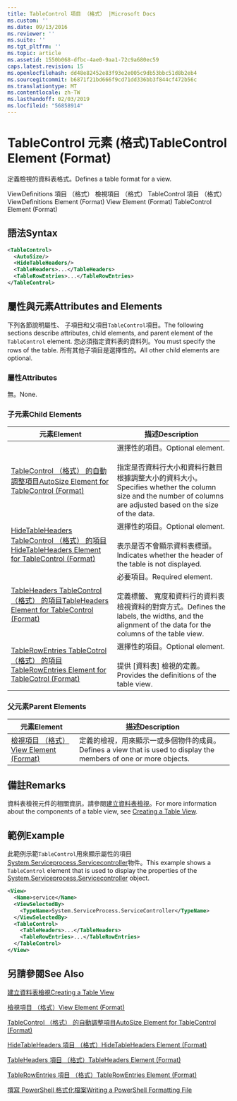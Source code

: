 ```yaml
---
title: TableControl 項目 （格式） |Microsoft Docs
ms.custom: ''
ms.date: 09/13/2016
ms.reviewer: ''
ms.suite: ''
ms.tgt_pltfrm: ''
ms.topic: article
ms.assetid: 1550b068-dfbc-4ae0-9aa1-72c9a680ec59
caps.latest.revision: 15
ms.openlocfilehash: dd48e82452e83f93e2e005c9db53bbc51d8b2eb4
ms.sourcegitcommit: b6871f21bd666f9cd71dd336bb3f844cf472b56c
ms.translationtype: MT
ms.contentlocale: zh-TW
ms.lasthandoff: 02/03/2019
ms.locfileid: "56858914"
---
```

# <a name="tablecontrol-element-format"></a><span data-ttu-id="3750a-102">TableControl 元素 (格式)</span><span class="sxs-lookup"><span data-stu-id="3750a-102">TableControl Element (Format)</span></span>

<span data-ttu-id="3750a-103">定義檢視的資料表格式。</span><span class="sxs-lookup"><span data-stu-id="3750a-103">Defines a table format for a view.</span></span>

<span data-ttu-id="3750a-104">ViewDefinitions 項目 （格式） 檢視項目 （格式） TableControl 項目 （格式）</span><span class="sxs-lookup"><span data-stu-id="3750a-104">ViewDefinitions Element (Format) View Element (Format) TableControl Element (Format)</span></span>

## <a name="syntax"></a><span data-ttu-id="3750a-105">語法</span><span class="sxs-lookup"><span data-stu-id="3750a-105">Syntax</span></span>

```xml
<TableControl>
  <AutoSize/>
  <HideTableHeaders/>
  <TableHeaders>...</TableHeaders>
  <TableRowEntries>...</TableRowEntries>
</TableControl>

```

## <a name="attributes-and-elements"></a><span data-ttu-id="3750a-106">屬性與元素</span><span class="sxs-lookup"><span data-stu-id="3750a-106">Attributes and Elements</span></span>

<span data-ttu-id="3750a-107">下列各節說明屬性、 子項目和父項目`TableControl`項目。</span><span class="sxs-lookup"><span data-stu-id="3750a-107">The following sections describe attributes, child elements, and parent element of the `TableControl` element.</span></span> <span data-ttu-id="3750a-108">您必須指定資料表的資料列。</span><span class="sxs-lookup"><span data-stu-id="3750a-108">You must specify the rows of the table.</span></span> <span data-ttu-id="3750a-109">所有其他子項目是選擇性的。</span><span class="sxs-lookup"><span data-stu-id="3750a-109">All other child elements are optional.</span></span>

### <a name="attributes"></a><span data-ttu-id="3750a-110">屬性</span><span class="sxs-lookup"><span data-stu-id="3750a-110">Attributes</span></span>

<span data-ttu-id="3750a-111">無。</span><span class="sxs-lookup"><span data-stu-id="3750a-111">None.</span></span>

### <a name="child-elements"></a><span data-ttu-id="3750a-112">子元素</span><span class="sxs-lookup"><span data-stu-id="3750a-112">Child Elements</span></span>

|<span data-ttu-id="3750a-113">元素</span><span class="sxs-lookup"><span data-stu-id="3750a-113">Element</span></span>|<span data-ttu-id="3750a-114">描述</span><span class="sxs-lookup"><span data-stu-id="3750a-114">Description</span></span>|
|-------------|-----------------|
|[<span data-ttu-id="3750a-115">TableControl （格式） 的自動調整項目</span><span class="sxs-lookup"><span data-stu-id="3750a-115">AutoSize Element for TableControl (Format)</span></span>](./autosize-element-for-tablecontrol-format.md)|<span data-ttu-id="3750a-116">選擇性的項目。</span><span class="sxs-lookup"><span data-stu-id="3750a-116">Optional element.</span></span><br /><br /> <span data-ttu-id="3750a-117">指定是否資料行大小和資料行數目根據調整大小的資料大小。</span><span class="sxs-lookup"><span data-stu-id="3750a-117">Specifies whether the column size and the number of columns are adjusted based on the size of the data.</span></span>|
|[<span data-ttu-id="3750a-118">HideTableHeaders TableControl （格式） 的項目</span><span class="sxs-lookup"><span data-stu-id="3750a-118">HideTableHeaders Element for TableControl (Format)</span></span>](./hidetableheaders-element-format.md)|<span data-ttu-id="3750a-119">選擇性的項目。</span><span class="sxs-lookup"><span data-stu-id="3750a-119">Optional element.</span></span><br /><br /> <span data-ttu-id="3750a-120">表示是否不會顯示資料表標頭。</span><span class="sxs-lookup"><span data-stu-id="3750a-120">Indicates whether the header of the table is not displayed.</span></span>|
|[<span data-ttu-id="3750a-121">TableHeaders TableControl （格式） 的項目</span><span class="sxs-lookup"><span data-stu-id="3750a-121">TableHeaders Element for TableControl (Format)</span></span>](./tableheaders-element-format.md)|<span data-ttu-id="3750a-122">必要項目。</span><span class="sxs-lookup"><span data-stu-id="3750a-122">Required element.</span></span><br /><br /> <span data-ttu-id="3750a-123">定義標籤、 寬度和資料行的資料表檢視資料的對齊方式。</span><span class="sxs-lookup"><span data-stu-id="3750a-123">Defines the labels, the widths, and the alignment of the data for the columns of the table view.</span></span>|
|[<span data-ttu-id="3750a-124">TableRowEntries TableCotrol （格式） 的項目</span><span class="sxs-lookup"><span data-stu-id="3750a-124">TableRowEntries Element for TableCotrol (Format)</span></span>](./tablerowentries-element-for-tablecontrol-format.md)|<span data-ttu-id="3750a-125">選擇性的項目。</span><span class="sxs-lookup"><span data-stu-id="3750a-125">Optional element.</span></span><br /><br /> <span data-ttu-id="3750a-126">提供 [資料表] 檢視的定義。</span><span class="sxs-lookup"><span data-stu-id="3750a-126">Provides the definitions of the table view.</span></span>|

### <a name="parent-elements"></a><span data-ttu-id="3750a-127">父元素</span><span class="sxs-lookup"><span data-stu-id="3750a-127">Parent Elements</span></span>

|<span data-ttu-id="3750a-128">元素</span><span class="sxs-lookup"><span data-stu-id="3750a-128">Element</span></span>|<span data-ttu-id="3750a-129">描述</span><span class="sxs-lookup"><span data-stu-id="3750a-129">Description</span></span>|
|-------------|-----------------|
|[<span data-ttu-id="3750a-130">檢視項目 （格式）</span><span class="sxs-lookup"><span data-stu-id="3750a-130">View Element (Format)</span></span>](./view-element-format.md)|<span data-ttu-id="3750a-131">定義的檢視，用來顯示一或多個物件的成員。</span><span class="sxs-lookup"><span data-stu-id="3750a-131">Defines a view that is used to display the members of one or more objects.</span></span>|

## <a name="remarks"></a><span data-ttu-id="3750a-132">備註</span><span class="sxs-lookup"><span data-stu-id="3750a-132">Remarks</span></span>

<span data-ttu-id="3750a-133">資料表檢視元件的相關資訊，請參閱[建立資料表檢視](./creating-a-table-view.md)。</span><span class="sxs-lookup"><span data-stu-id="3750a-133">For more information about the components of a table view, see [Creating a Table View](./creating-a-table-view.md).</span></span>

## <a name="example"></a><span data-ttu-id="3750a-134">範例</span><span class="sxs-lookup"><span data-stu-id="3750a-134">Example</span></span>

<span data-ttu-id="3750a-135">此範例示範`TableControl`用來顯示屬性的項目[System.Serviceprocess.Servicecontroller](/dotnet/api/System.ServiceProcess.ServiceController)物件。</span><span class="sxs-lookup"><span data-stu-id="3750a-135">This example shows a `TableControl` element that is used to display the properties of the [System.Serviceprocess.Servicecontroller](/dotnet/api/System.ServiceProcess.ServiceController) object.</span></span>

```xml
<View>
  <Name>service</Name>
  <ViewSelectedBy>
    <TypeName>System.ServiceProcess.ServiceController</TypeName>
  </ViewSelectedBy>
  <TableControl>
    <TableHeaders>...</TableHeaders>
    <TableRowEntries>...</TableRowEntries>
  </TableControl>
</View>

```

## <a name="see-also"></a><span data-ttu-id="3750a-136">另請參閱</span><span class="sxs-lookup"><span data-stu-id="3750a-136">See Also</span></span>

[<span data-ttu-id="3750a-137">建立資料表檢視</span><span class="sxs-lookup"><span data-stu-id="3750a-137">Creating a Table View</span></span>](./creating-a-table-view.md)

[<span data-ttu-id="3750a-138">檢視項目 （格式）</span><span class="sxs-lookup"><span data-stu-id="3750a-138">View Element (Format)</span></span>](./view-element-format.md)

[<span data-ttu-id="3750a-139">TableControl （格式） 的自動調整項目</span><span class="sxs-lookup"><span data-stu-id="3750a-139">AutoSize Element for TableControl (Format)</span></span>](./autosize-element-for-tablecontrol-format.md)

[<span data-ttu-id="3750a-140">HideTableHeaders 項目 （格式）</span><span class="sxs-lookup"><span data-stu-id="3750a-140">HideTableHeaders Element (Format)</span></span>](./hidetableheaders-element-format.md)

[<span data-ttu-id="3750a-141">TableHeaders 項目 （格式）</span><span class="sxs-lookup"><span data-stu-id="3750a-141">TableHeaders Element (Format)</span></span>](./tableheaders-element-format.md)

[<span data-ttu-id="3750a-142">TableRowEntries 項目 （格式）</span><span class="sxs-lookup"><span data-stu-id="3750a-142">TableRowEntries Element (Format)</span></span>](./tablerowentries-element-for-tablecontrol-format.md)

[<span data-ttu-id="3750a-143">撰寫 PowerShell 格式化檔案</span><span class="sxs-lookup"><span data-stu-id="3750a-143">Writing a PowerShell Formatting File</span></span>](./writing-a-powershell-formatting-file.md)
